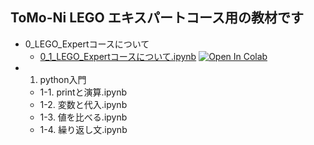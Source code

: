 ## ToMo-Ni LEGO エキスパートコース用の教材です

- 0_LEGO_Expertコースについて
  - [0_1_LEGO_Expertコースについて.ipynb](./0.%20LEGO%20Expertコースについて/0-1.%20LEGO_Expertコースについて.ipynb) [![Open In Colab](https://colab.research.google.com/assets/colab-badge.svg)](https://colab.research.google.com/github/TomoniCodeAcademy/LEGO-expoert-course/blob/main/text/0.%20LEGO%20Expert%E3%82%B3%E3%83%BC%E3%82%B9%E3%81%AB%E3%81%A4%E3%81%84%E3%81%A6/0-1.%20LEGO_Expert%E3%82%B3%E3%83%BC%E3%82%B9%E3%81%AB%E3%81%A4%E3%81%84%E3%81%A6.ipynb)
- 1. python入門
  - 1-1. printと演算.ipynb
  - 1-2. 変数と代入.ipynb
  - 1-3. 値を比べる.ipynb
  - 1-4. 繰り返し文.ipynb

